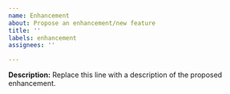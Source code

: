 ```yaml
---
name: Enhancement
about: Propose an enhancement/new feature
title: ''
labels: enhancement
assignees: ''

---
```


**Description:**
Replace this line with a description of the proposed enhancement.

<!-- If you plan to work on this feature, assign yourself to this issue.   -->
<!-- Add appropriate labels (e.g., Help Wanted, Discussion Needed).  -->
